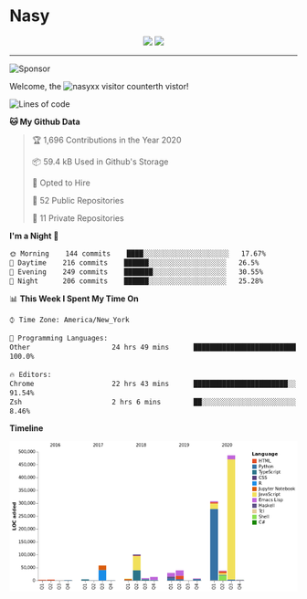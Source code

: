 # Nasy

<p align="center">
<img height="200" src="https://github-readme-stats.vercel.app/api?username=nasyxx&count_private=true&show_icons=true&theme=dracula&include_all_commits=true"/>
<img height="200" src="https://github-readme-stats.vercel.app/api/top-langs/?username=nasyxx&theme=dracula&hide=html,jupyter+notebook&count_private=true&show_icons=true"/>
</p>
  
----------------

![Sponsor](https://img.shields.io/static/v1.svg?label=Sponsor&message=%E2%9D%A4&logo=GitHub&style=flat&color=pink)
 
Welcome, the ![nasyxx visitor counter](https://count.getloli.com/get/@nasyxx?theme=rule34)th vistor!
 
<!--START_SECTION:waka-->
![Lines of code](https://img.shields.io/badge/From%20Hello%20World%20I%27ve%20Written-17.3%20million%20lines%20of%20code-blue)

**🐱 My Github Data** 

> 🏆 1,696 Contributions in the Year 2020
 > 
> 📦 59.4 kB Used in Github's Storage 
 > 
> 💼 Opted to Hire
 > 
> 📜 52 Public Repositories 
 > 
> 🔑 11 Private Repositories  

**I'm a Night 🦉** 

```text
🌞 Morning    144 commits    ████░░░░░░░░░░░░░░░░░░░░░   17.67% 
🌆 Daytime    216 commits    ██████░░░░░░░░░░░░░░░░░░░   26.5% 
🌃 Evening    249 commits    ███████░░░░░░░░░░░░░░░░░░   30.55% 
🌙 Night      206 commits    ██████░░░░░░░░░░░░░░░░░░░   25.28%

```


📊 **This Week I Spent My Time On** 

```text
⌚︎ Time Zone: America/New_York

💬 Programming Languages: 
Other                    24 hrs 49 mins      █████████████████████████   100.0%

🔥 Editors: 
Chrome                   22 hrs 43 mins      ███████████████████████░░   91.54% 
Zsh                      2 hrs 6 mins        ██░░░░░░░░░░░░░░░░░░░░░░░   8.46%

```

**Timeline**

![Chart not found](https://raw.githubusercontent.com/nasyxx/nasyxx/master/charts/bar_graph.png) 


<!--END_SECTION:waka-->

<!-- ![visitors](https://visitor-badge.laobi.icu/badge?page_id=nasyxx.nasyxx) -->
